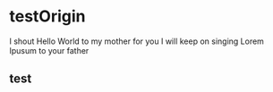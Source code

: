 # testOrigin
I shout Hello World to my mother for you
I will keep on singing Lorem Ipusum to your father 

## test

